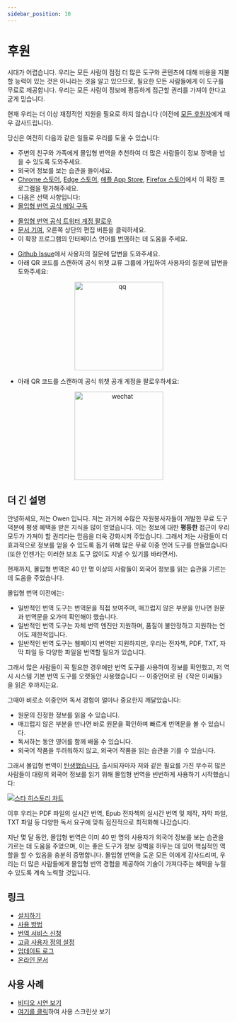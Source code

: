 ```yaml
---
sidebar_position: 10
---
```


# 후원

시대가 어렵습니다. 우리는 모든 사람이 점점 더 많은 도구와 콘텐츠에 대해 비용을 지불할 능력이 있는 것은 아니라는 것을 알고 있으므로, 필요한 모든 사람들에게 이 도구를 무료로 제공합니다. 우리는 모든 사람이 정보에 평등하게 접근할 권리를 가져야 한다고 굳게 믿습니다.

현재 우리는 더 이상 재정적인 지원을 필요로 하지 않습니다 (이전에 [모든 후원자](/docs/thanks)에게 매우 감사드립니다).

당신은 여전히 다음과 같은 일들로 우리를 도울 수 있습니다:

- 주변의 친구와 가족에게 몰입형 번역을 추천하여 더 많은 사람들이 정보 장벽을 넘을 수 있도록 도와주세요.
- 외국어 정보를 보는 습관을 들이세요.
- [Chrome 스토어](https://chrome.google.com/webstore/detail/immersive-translate/bpoadfkcbjbfhfodiogcnhhhpibjhbnh), [Edge 스토어](https://microsoftedge.microsoft.com/addons/detail/%E6%B2%89%E6%B5%B8%E5%BC%8F%E7%BF%BB%E8%AF%91/amkbmndfnliijdhojkpoglbnaaahippg?form=MT001Y&hl=zh-CN&gl=CN), [애플 App Store](https://apps.apple.com/cn/app/%E6%B2%89%E6%B5%B8%E5%BC%8F%E7%BF%BB%E8%AF%91/id6447957425), [Firefox 스토어](https://addons.mozilla.org/zh-CN/firefox/addon/immersive-translate/)에서 이 확장 프로그램을 평가해주세요.
- 다음은 선택 사항입니다:
- [몰입형 번역 공식 메일 구독](https://immersivetranslate.substack.com/)
<!-- - [Telegram 채널 가입](https://t.me/immersivetranslate) -->
- [몰입형 번역 공식 트위터 계정 팔로우](https://twitter.com/immersivetran)
- [문서 기여](https://immersivetranslate.com/), 오른쪽 상단의 편집 버튼을 클릭하세요.
- 이 확장 프로그램의 인터페이스 언어를 [번역](https://crowdin.com/project/immersive-translate)하는 데 도움을 주세요.
<!-- - [Telegram 그룹](https://t.me/+rq848Z09nehlOTgx)에서 사용자의 질문에 답변을 도와주세요. -->
- [Github Issue](https://github.com/immersive-translate/immersive-translate/issues)에서 사용자의 질문에 답변을 도와주세요.
- 아래 QR 코드를 스캔하여 공식 위챗 교류 그룹에 가입하여 사용자의 질문에 답변을 도와주세요:

<div align="center">
<img src="https://s.immersivetranslate.com/static/official-static/assets/wechat-contact3.jpg" width="200" alt="qq"/>
</div>

- 아래 QR 코드를 스캔하여 공식 위챗 공개 계정을 팔로우하세요:

<div align="center">
<img src="https://s.immersivetranslate.com/static/official-static/assets/wechat-qrcode.jpg" width="200" alt="wechat"/>
</div>

## 더 긴 설명

안녕하세요, 저는 Owen 입니다. 저는 과거에 수많은 자원봉사자들이 개발한 무료 도구 덕분에 평생 혜택을 받은 지식을 많이 얻었습니다. 이는 정보에 대한 **평등한** 접근이 우리 모두가 가져야 할 권리라는 믿음을 더욱 강화시켜 주었습니다. 그래서 저는 사람들이 더 효과적으로 정보를 얻을 수 있도록 돕기 위해 많은 무료 이중 언어 도구를 만들었습니다 (또한 언젠가는 이러한 보조 도구 없이도 지낼 수 있기를 바라면서).

현재까지, 몰입형 번역은 40 만 명 이상의 사람들이 외국어 정보를 읽는 습관을 기르는 데 도움을 주었습니다.

몰입형 번역 이전에는:

- 일반적인 번역 도구는 번역문을 직접 보여주며, 매끄럽지 않은 부분을 만나면 원문과 번역문을 오가며 확인해야 했습니다.
- 일반적인 번역 도구는 자체 번역 엔진만 지원하며, 품질이 불안정하고 지원하는 언어도 제한적입니다.
- 일반적인 번역 도구는 웹페이지 번역만 지원하지만, 우리는 전자책, PDF, TXT, 자막 파일 등 다양한 파일을 번역할 필요가 있습니다.

그래서 많은 사람들이 꼭 필요한 경우에만 번역 도구를 사용하여 정보를 확인했고, 저 역시 시스템 기본 번역 도구를 오랫동안 사용했습니다 -- 이중언어로 된《작은 아씨들》을 읽은 후까지는요.

그때야 비로소 이중언어 독서 경험이 얼마나 중요한지 깨달았습니다:

- 원문의 진정한 정보를 읽을 수 있습니다.
- 매끄럽지 않은 부분을 만나면 바로 원문을 확인하며 빠르게 번역문을 볼 수 있습니다.
- 독서하는 동안 영어를 함께 배울 수 있습니다.
- 외국어 작품을 두려워하지 않고, 외국어 작품을 읽는 습관을 기를 수 있습니다.

그래서 몰입형 번역이 [탄생했습니다](https://twitter.com/OwenYoungZh/status/1588792579596111872), 출시되자마자 저와 같은 필요를 가진 무수히 많은 사람들이 대량의 외국어 정보를 읽기 위해 몰입형 번역을 빈번하게 사용하기 시작했습니다:

[![스타 히스토리 차트](https://api.star-history.com/svg?repos=immersive-translate/immersive-translate&type=Date)](https://star-history.com/#immersive-translate/immersive-translate&Date)

이후 우리는 PDF 파일의 실시간 번역, Epub 전자책의 실시간 번역 및 제작, 자막 파일, TXT 파일 등 다양한 독서 요구에 맞춰 점진적으로 최적화해 나갔습니다.

지난 몇 달 동안, 몰입형 번역은 이미 40 만 명의 사용자가 외국어 정보를 보는 습관을 기르는 데 도움을 주었으며, 이는 좋은 도구가 정보 장벽을 허무는 데 있어 핵심적인 역할을 할 수 있음을 충분히 증명합니다. 몰입형 번역을 도운 모든 이에게 감사드리며, 우리는 더 많은 사람들에게 몰입형 번역 경험을 제공하여 기술이 가져다주는 혜택을 누릴 수 있도록 계속 노력할 것입니다.

## 링크

- [설치하기](/docs/installation)
- [사용 방법](/docs/usage)
- [번역 서비스 신청](/docs/services)
- [고급 사용자 정의 설정](/docs/advanced)
- [업데이트 로그](/docs/CHANGELOG)
- [온라인 문서](/docs/installation)

## 사용 사례

- [비디오 시연 보기](https://www.youtube.com/watch?v=sQevumpUprc)
- [여기를 클릭](/docs/usecase)하여 사용 스크린샷 보기
